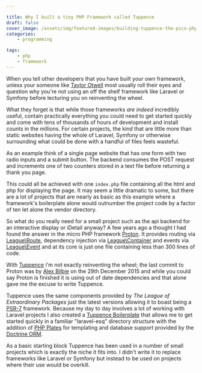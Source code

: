 ```yaml
---

title: Why I built a tiny PHP Framework called Tuppence
draft: false
cover_image: /assets/img/featured-images/building-tuppence-the-pico-php-framework.png
categories:
    - programming

tags:
    - php
    - framework
---
```


When you tell other developers that you have built your own framework, unless your someone like [Taylor Otwell](https://twitter.com/taylorotwell) most usually roll their eyes and question why you're not using an off the shelf framework like Laravel or Symfony before lecturing you on reinventing the wheel.

What they forget is that while those frameworks _are indeed_ incredibly useful, contain practically everything you could need to get started quickly and come with tens of thousands of hours of development and install counts in the millions. For certain projects, the kind that are little more than static websites having the whole of Laravel, Symfony or otherwise surrounding what could be done with a handful of files feels wasteful.

As an example think of a single page website that has one form with two radio inputs and a submit button. The backend consumes the POST request and increments one of two counters stored in a text file before returning a thank you page.

This could all be achieved with one `index.php` file containing all the html and php for displaying the page. It may seem a little dramatic to some, but there are a lot of projects that are nearly as basic as this example where a framework's boilerplate alone would outnumber the project code by a factor of ten let alone the vendor directory.

So what do you really need for a small project such as the api backend for an interactive display or iDetail anyway? A few years ago a thought I had found the answer in the micro PHP framework [Proton](https://github.com/alexbilbie/Proton). It provides routing via [League\Route](http://route.thephpleague.com/), dependency injection via [League\Container](http://container.thephpleague.com/) and events via [League\Event](https://github.com/thephpleague/event) and at its core is just one file containing less than 300 lines of code.

With [Tuppence](https://github.com/photogabble/tuppence) i'm not exactly reinventing the wheel; the last commit to Proton was by [Alex Bilbie](https://github.com/alexbilbie) on the 29th December 2015 and while you could say Proton is finished it is using out of date dependencies and that alone gave me the excuse to write Tuppence.

Tuppence uses the same components provided by _The League of Extraordinary Packages_ just the latest versions allowing it to boast being a [PSR-7](https://www.php-fig.org/psr/psr-7/) framework. Because my day to day involves a lot of working with Laravel projects I also created a [Tuppence Boilerplate](https://github.com/photogabble/tuppence-boilerplate) that allows me to get started quickly in a familiar "laravel-esq" directory structure with the addition of [PHP Plates](http://platesphp.com) for templating and database support provided by the [Doctrine ORM](https://www.doctrine-project.org/projects/orm.html).

As a basic starting block Tuppence has been used in a number of small projects which is exactly the niche it fits into. I didn't write it to replace frameworks like Laravel or Symfony but instead to be used on projects where their use would be overkill.